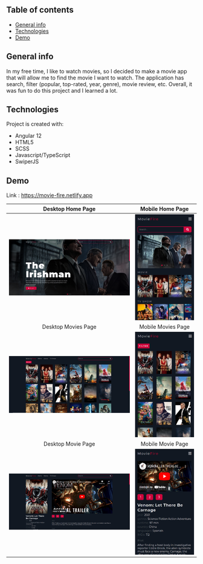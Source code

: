 ## Table of contents
* [General info](#general-info)
* [Technologies](#technologies)
* [Demo](#Demo)

## General info
In my free time, I like to watch movies, so I decided to make a movie app that will allow me to find the movie I want to watch. The application has search, filter (popular, top-rated, year, genre), movie review, etc.
Overall, it was fun to do this project and I learned a lot.
	
## Technologies
Project is created with:
* Angular 12
* HTML5
* SCSS
* Javascript/TypeScript 
* SwiperJS
	
## Demo
Link : https://movie-fire.netlify.app

| Desktop Home Page | Mobile Home Page |
| :---: | :---:
| ![alt text](https://github.com/Amardev9/assets/blob/master/movie-fire/desktop-hero.PNG) | ![alt text](https://github.com/Amardev9/assets/blob/master/movie-fire/mobile-hero.PNG)|
Desktop Movies Page | Mobile Movies Page
| ![alt text](https://github.com/Amardev9/assets/blob/master/movie-fire/desktop-movies.PNG) | ![alt text](https://github.com/Amardev9/assets/blob/master/movie-fire/mobile-movies.PNG)|
Desktop Movie Page | Mobile Movie Page
| ![alt text](https://github.com/Amardev9/assets/blob/master/movie-fire/desktop-movie.PNG) | ![alt text](https://github.com/Amardev9/assets/blob/master/movie-fire/mobile-movie.PNG)|
